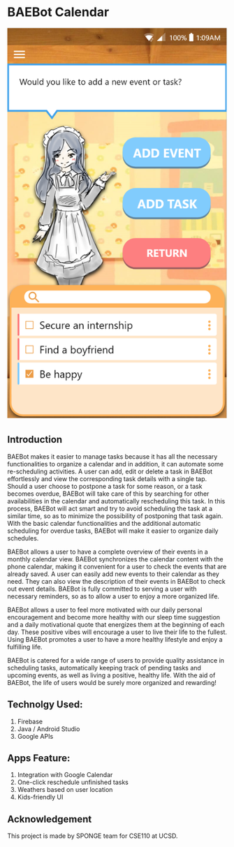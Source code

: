 # BAEBot Calendar

![](sample_screen_1.png) 

## Introduction
BAEBot makes it easier to manage tasks because it has all the necessary functionalities to organize a calendar and in addition, it can automate some re-scheduling activities. A user can add, edit or delete a task in BAEBot effortlessly and view the corresponding task details with a single tap. Should a user choose to postpone a task for some reason, or a task becomes overdue, BAEBot will take care of this by searching for other availabilities in the calendar and automatically rescheduling this task. In this process, BAEBot will act smart and try to avoid scheduling the task at a similar time, so as to minimize the possibility of postponing that task again. With the basic calendar functionalities and the additional automatic scheduling for overdue tasks, BAEBot will make it easier to organize daily schedules.

BAEBot allows a user to have a complete overview of their events in a monthly calendar view. BAEBot synchronizes the calendar content with the phone calendar, making it convenient for a user to check the events that are already saved. A user can easily add new events to their calendar as they need. They can also view the description of their events in BAEBot to check out event details. BAEBot is fully committed to serving a user with necessary reminders, so as to allow a user to enjoy a more organized life.

BAEBot allows a user to feel more motivated with our daily personal encouragement and become more healthy with our sleep time suggestion and a daily motivational quote that energizes them at the beginning of each day. These positive vibes will encourage a user to live their life to the fullest. Using BAEBot promotes a user to have a more healthy lifestyle and enjoy a fulfilling life.

BAEBot is catered for a wide range of users to provide quality assistance in scheduling tasks, automatically keeping track of pending tasks and upcoming events, as well as living a positive, healthy life. With the aid of BAEBot, the life of users would be surely more organized and rewarding!


## Technolgy Used:
1. Firebase
2. Java / Android Studio
3. Google APIs

## Apps Feature:
1. Integration with Google Calendar
2. One-click reschedule unfinished tasks
3. Weathers based on user location
4. Kids-friendly UI

## Acknowledgement
This project is made by SPONGE team for CSE110 at UCSD.
